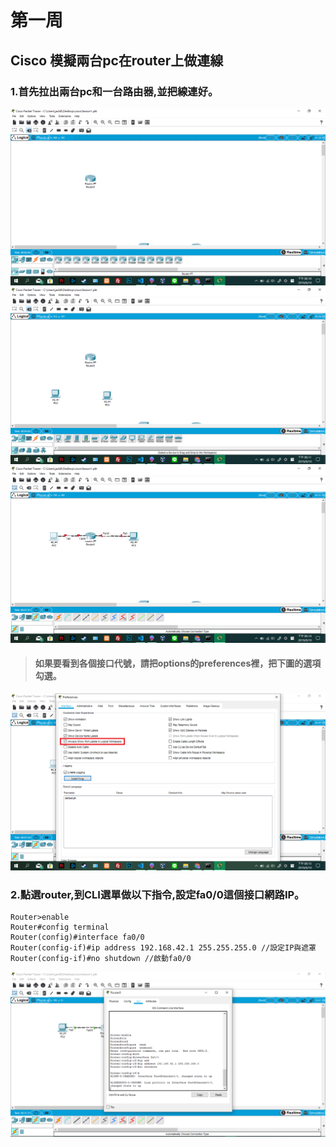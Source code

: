 # 第一周
## Cisco 模擬兩台pc在router上做連線
### 1.首先拉出兩台pc和一台路由器,並把線連好。
![image](https://github.com/LarrySu508/cisco-note/blob/master/week1/p1.png)
![image](https://github.com/LarrySu508/cisco-note/blob/master/week1/p2.png)
![image](https://github.com/LarrySu508/cisco-note/blob/master/week1/p3.png)
> #### 如果要看到各個接口代號，請把options的preferences裡，把下圖的選項勾選。 
![image](https://github.com/LarrySu508/cisco-note/blob/master/week1/p4.png)
### 2.點選router,到CLI選單做以下指令,設定fa0/0這個接口網路IP。
```
Router>enable
Router#config terminal 
Router(config)#interface fa0/0
Router(config-if)#ip address 192.168.42.1 255.255.255.0 //設定IP與遮罩
Router(config-if)#no shutdown //啟動fa0/0
```
![image](https://github.com/LarrySu508/cisco-note/blob/master/week1/p5.png)
